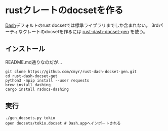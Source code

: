 # rustクレートのdocsetを作る

[Dash](https://kapeli.com/dash)デフォルトのrust docsetでは標準ライブラリまでしか含まれない。
3rdパーティなクレートのdocsetを作るには [rust-dash-docset-gen](https://github.com/cmyr/rust-dash-docset-gen) を使う。

## インストール

README.md通りなのだが…

```shell
git clone https://github.com/cmyr/rust-dash-docset-gen.git
cd rust-dash-docset-get
python3 -mpip install --user requests
brew install dashing
cargo install rsdocs-dashing
```

## 実行

```shell
./gen_docsets.py tokio
open docsets/tokio.docset # Dash.appへインポートされる
```
